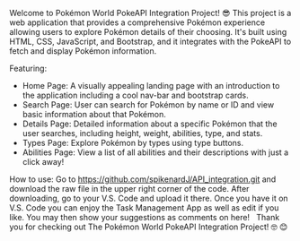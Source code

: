 Welcome to Pokémon World  PokeAPI Integration Project! 😎
This project is a web application that provides a comprehensive Pokémon experience allowing users to explore Pokémon details of their choosing. It's built using HTML, CSS, JavaScript, and Bootstrap, and it integrates with the PokeAPI to fetch and display Pokémon information.

Featuring:

* Home Page: A visually appealing landing page with an introduction to the application including a cool nav-bar and bootstrap cards.
* Search Page: User can search for Pokémon by name or ID and view basic information about that Pokémon. 
* Details Page: Detailed information about a specific Pokémon that the user searches, including height, weight, abilities, type, and stats.
* Types Page: Explore Pokémon by types using type buttons.
* Abilities Page: View a list of all abilities and their descriptions with just a click away!


How to use: Go to https://github.com/spikenardJ/API_integration.git  and download the raw file in the upper right corner of the code. After downloading, go to your V.S. Code and upload it there. Once you have it on V.S. Code you can enjoy the Task Management App as well as edit if you like. You may then show your suggestions as comments on here!   Thank you for checking out The Pokémon World  PokeAPI Integration Project! 🤓 😊
